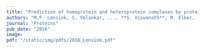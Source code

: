 ```yaml
---
title: "Prediction of homoprotein and heteroprotein complexes by protein docking and template-based modeling: A CASP-CAPRI experiment"
authors: "M.F. Lensink, S. Velankar, ..., **S. Viswanath**, R. Elber, ..., (several authors), S.J. Wodak"
journal: "Proteins"
pub_date: "2016"
image: 
pdf: "/static/img/pdfs/2016_Lensink.pdf" 
---
```

